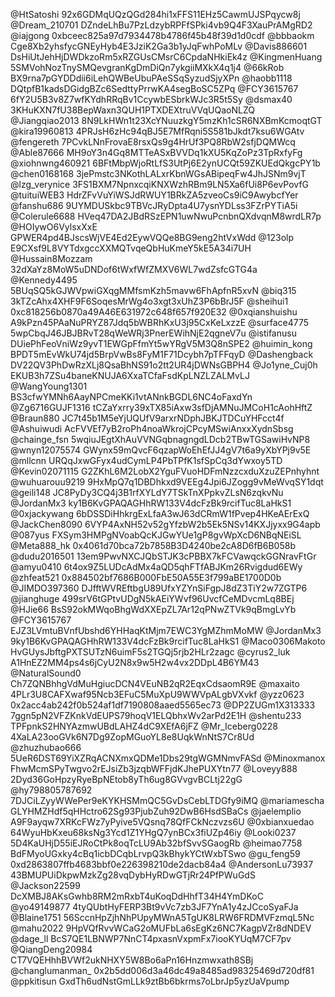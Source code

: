 @HtSatoshi 92x6GDMqUQzQGd284hi1xFFS11EHz5CawmUJSPqycw8j
@Dream_210701 DZndeLhBu7PzLdzybRPFfSPki4vb9Q4F3XauPrAMgRD2
@iajgong 0xbceec825a97d7934478b4786f45b48f39d1d0cdf
@bbbaokm Cge8Xb2yhsfycGNEyHyb4E3JziK2Ga3b1yJqFwhPoMLv
@Davis886601 DsHiUtJehHjDWDkzoRm5xRZGUsCMsrC6CpdaNHkiEk4z
@KingmenHuang 5SMVohNozTnySMQevgranKgDmDiQn7ykgiiMXkX4q1j4
@66kRob BX9rna7pGYDDdii6iLehQWBeUbuPAeSSqSyzudSjyXPn
@haobb1118 DQtpfB1kadsDGidgBZc6SedttyPrrwKA4segBoSC5ZPq
@FCY3615767 6fY2U5B3v8Z7wfKYdhRRqBv1CcywbESbrkWJc3R5t5Sy
@dsmax40 3KHuKXN7fU38BepWaxn3QUH1PTXDEXtruVVqUQaoNLZQ
@Jiangqiao2013 8N9LkHWn1t23XcYNuuzkgY5mzKh1cSR6NXBmKcmoqtGT
@kira19960813 4PRJsH6zHc94qBJ5E7MfRqni5S581bJkdt7ksu6WGAtv
@fengereth 7PCvkLNnFrovaE8rsxQs9g4HrUf3PQ8RbW2sfjDQMWcq
@Able87666 MH9oY3n4Gq8MTTeASxBVVDq1kXU5KqZoPz3TpRxfyFg
@xiohnwng460921 6BFtMbpWjoRtLfS3UtPj6E2ynUCQt59ZKUEdQkgcPY1b
@chen0168168 3jePmstc3NKothLALxrKbnWGsABipeqFw4JhJSNm9vjT
@lzg_verynice 3FS1BXM7NpnxcqiKNXWzhRBm9LN5Xa6fUi8P6evPovfG
@tuituiWEB3 HdrZFvVuYiWSJdRWUY1BRkZA5zveoCs9iC9AwybcfYer
@fanshu686 9UYMDUSkbc9TBVcJRyDpta4U7ysnYDLss3FZrPYTiA5i
@Colerule6688 HVeq47DA2JBdRSzEPN1uwNwuPcnbnQXdvqnM8wrdLR7p
@HOIywO6VylsxXxE GPWER4pd4BJscsWjVE4Ed2EywVQQe8BG9eng2htVxWdd
@123olp E9CXsf9L8VYTdxgccXXMQTvqeQbHuKmeY5kE5A34i7UH
@Hussain8Mozzam 32dXaYz8MoW5uDNDof6tWxfWfZMXV6WL7wdZsfcGTG4a
@Kennedy4495 5BUqSQ5kGJWVpwiGXqgMMfsmKzh5mavw6FhApfnR5xvN
@biq315 3kTZcAhx4XHF9F6SoqesMrWg4o3xgt3xUhZ3P6bBrJ5F
@sheihui1 0xc818256b0870a49A46E631972c648f657f920E32
@0xqianshuishu A9kPzn45PAaNuPRYZ87Jdq5bWBRhKxU3j95CxKeLxzzE
@surface4775 5wpCbqJ46JBJBRvT28qWeWRj3PnerEWihNjE2qgneV7u
@istifanusu DUiePhFeoVniWz9yvT1EWGpFfmYt5wYRgV5M3Q8nSPE2
@huimin_kong BPDT5mEvWkU74jd5BrpVwBs8FyM1F71Dcybh7pTFFqyD
@Dashengback DV22QV3PhDwRzXLj8QsaBhNS91o2tt2UR4jDWNsGBPH4
@Jo1yne_Cuj0h EKUB3h7ZSu4baneKNUJA6XxaTCfaFsdKpLNZLZALMvLJ
@WangYoung1301 BS3cfwYMNh6AayNPCmeKKi1vtANnkBGDL6NC4oFaxdYn
@Zg6716GUJF1316 tCZaYxrry39xTX85iAxw3sfDjAMNuJMCoH1cAohHftZ
@Braun880 JC7t45b1M5eYjUQUfV9arxrNDphJBKJTDCuYHFcct4f
@Ashuiwudi AcFVVEf7yB2roPh4noaWkrojCPcyMSwiAnxxXydnSbsg
@chainge_fsn 5wqiuJEgtXhAuVVNGqbnagngdLDcb2TBwTGSawiHvNP8
@wnyn12075574 GWynx59mQvcF6qzapWoEhEfJJ4gV7t6a9yXbYPj9v5E
@mllcnn URQqJxwGFyx4udCymLP4PbTPfK1sfSpCq3dYwxoy5TD
@Kevin02071115 G2ZKhL6M2LobX2YguFVuoHDFmNzzcxduXzuZEPnhyhnt
@wuhuarouu9219 9HxMpQ7q1DBDhkxd9VEEg4Jpi6JZogg9vMeWvqSY1dqt
@geili148 JC8PyDy3CQ4j3B1rfXYLdY7TSkTnXPpkvZLsN6zqkvNu
@JordanMx3 ky1B6KvGPAQAGHhRW133V4dcFzBk9rcifTuc8LaHkS1
@0xjackywang 6bDSSDiHhkrgExLfaA3wJ63dCRmW1fPvep4HKeAErExQ
@JackChen8090 6VYP4AxNH52v52gYfzbW2b5Ek5NSv14KXJjyxx9G4apb
@087yus FXSym3HMPgNVoabQcKJGwYUe1gP8gvWpXcD6NBqNEiSL
@Meta888_hk 0x4061d70bca72b7858B3D4240be2cA8D6fB6B058b
@dudu2016501 13em9PwvNXCJQbSTJK3cPBBX7kFCVawqckGGNravFtGr
@amyu0410 6t4ox9Z5LUDcAdMx4aQD5qhFTfABJKm26Rvigdud6EWy
@zhfeat521 0x884502bf7686B000FbE50A55E3f799aBE1700D0b
@JIMDO397360 DJfftWVREftbgU89UfxYZYnSiFgpJ8dZ3TiY2w7ZGTP6
@jianghuge 499srV6tGPtvUDgN5kAEiYWvf96UvcfCeMDvcmLq8BEj
@HJie66 BsS92okMWqoBhgWdXXEpZL7Ar12qPNwZTVk9qBmgLvYb
@FCY3615767 EJZ3LVmtuBVnfUbshd6YHHaqKtMjm7EWC3YgMZhmMoMW
@JordanMx3 9ky1B6KvGPAQAGHhRW133V4dcFzBk9rcifTuc8LaHkS1
@Maco0306Makoto HvGUysJbftgPXTSUTzN6uimF5s2TGQj5rjb2HLr2zagc
@cyrus2_luk A1HnEZ2MM4ps4s6jCyU2N8x9w5H2w4vx2DDpL4B6YM43
@NaturalSound0 Ch7ZQNBhhgVdMuHgiucDCN4VEuNB2qR2EqxCdsaomR9E
@maxaito 4PLr3U8CAFXwaf95Ncb3EFuC5MuXpU9WWVpALgbVXvkf
@yzz0623 0x2acc4ab242f0b524af1df7190808aaed5565ec73
@DP2ZUGm1X313333 7ggn5pN2VFZKnkVdEUPS79hoqV1ELQbhxWv2arPd2E1H
@shentu233 TPFpnkS2HNYAzmwUBdLAHZ4dC9XEfA6jFZ
@Mr_Iceberg0228 4XaLA23ooGVk6N7Dg9ZopMGuoYL8e8UqkWnNtS7Cr8Ud
@zhuzhubao666 5UeR6DST69YiXZRqACNXmxQDMe1Dbs29tgWGMNmvFASd
@Minoxmanox FhwMcmSPyTwgvo2rEJsiZb3jzqbWFFjdKJhePUXYtn77
@Loveyy888 2Dyd36GoHpzyRyeBpNEtob8yTh6ug8GVvgvBCLtj22gG
@hy798805787692 7DJCiLZyyWWePer9eKYKHSMmQC5GvDsCebLTDGfy9iMQ
@mariamescha GLYHMZHdf5qHHctro62Sg93PjubZuh92DwB6HsdSBaCs
@jaelemplio A9F9ayqw7XRKcFWz7yPyive5VQsnq78QfFCkNczvzs6U
@0xbianxuedao 64WyuHbKxeu68ksNg3Ycd1Z1YHgQ7ynBCx3fiUZp46iy
@Looki0237 5D4KaUHjD55iEJRoCtPk8oqTcLU9Ab32bfSvvSGaogRb
@heimao7758 BdFMyoUGxky4cBq1icbDCqbLrvpQ3kBhykYCtWxbTSwo
@gu_feng59 0xd2863807ffb4683bbf0e226398210de2dacb84a4
@AndersonLu73937 43BMUPUiDkpwMzkZg28vqDybHyRDwGTjRr24PfPWuGdS
@Jackson22599 DcXMBJ8AKsGwhb8RM2mRxbT4uKoqDdHhfT34H4YmDKoC
@yo49149877 4tyQUbtHyFERP3Bt9vVc7zb3JF7YnA1y4zJCcoSyaFJa
@Blaine1751 56SccnHpZjhNhPUpyMWnA5TgUK8LRW6FRDMVFzmqL5Nc
@mahu2022 9HpVQfRvvWCaG2oMUFbLa6sEgKz6NC7KagpVZr8dNDEV
@dage_ll BcS7QE1LBNWP7NnCT4pxasnVxpmFx7iooKYUqM7CF7pv
@QiangDeng20984 CT7VQEHhhBVWf2ukNHXY5W8Bo6aPn16Hnzmwxath8SBj
@changlumanman_ 0x2b5dd006d3a46dc49a8485ad98325469d720df81
@ppkitisun GxdTh6udNstGmLLk9ztBb6bkrms7oLbrJp5yzUaVpump 